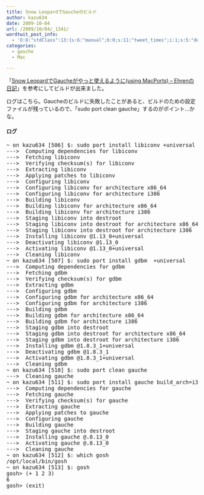 ```yaml
---
title: Snow LeopardでGaucheのビルド
author: kazu634
date: 2009-10-04
url: /2009/10/04/_1341/
wordtwit_post_info:
  - 'O:8:"stdClass":13:{s:6:"manual";b:0;s:11:"tweet_times";i:1;s:5:"delay";i:0;s:7:"enabled";i:1;s:10:"separation";s:2:"60";s:7:"version";s:3:"3.7";s:14:"tweet_template";b:0;s:6:"status";i:2;s:6:"result";a:0:{}s:13:"tweet_counter";i:2;s:13:"tweet_log_ids";a:1:{i:0;i:4809;}s:9:"hash_tags";a:0:{}s:8:"accounts";a:1:{i:0;s:7:"kazu634";}}'
categories:
  - gauche
  - Mac

---
```

<div class="section">
<p>
    「<a href="http://d.hatena.ne.jp/Ehren/20091003/1254587223" onclick="__gaTracker('send', 'event', 'outbound-article', 'http://d.hatena.ne.jp/Ehren/20091003/1254587223', 'Snow LeopardでGaucheがやっと使えるように(using MacPorts) &#8211; Ehrenの日記');" target="_blank">Snow LeopardでGaucheがやっと使えるように(using MacPorts) &#8211; Ehrenの日記</a>」を参考にしてビルドが出来ました。
</p>
  
<p>
    ログはこちら。Gaucheのビルドに失敗したことがあると、ビルドのための設定ファイルが残っているので、「sudo port clean gauche」するのがポイント…かな。
</p>
  
<h4>
    ログ
</h4>
  
<pre class="syntax-highlight">
~ on kazu634 <span class="synStatement">[</span><span class="synConstant">506</span><span class="synStatement">]</span> $: sudo port <span class="synStatement">install</span> libiconv <span class="synSpecial">+universal</span>
---<span class="synStatement">&#62;</span>  Computing dependencies <span class="synStatement">for</span> libiconv
---<span class="synStatement">&#62;</span>  Fetching libiconv
---<span class="synStatement">&#62;</span>  Verifying checksum<span class="synStatement">(</span>s<span class="synStatement">)</span> <span class="synStatement">for</span> libiconv
---<span class="synStatement">&#62;</span>  Extracting libiconv
---<span class="synStatement">&#62;</span>  Applying patches to libiconv
---<span class="synStatement">&#62;</span>  Configuring libiconv
---<span class="synStatement">&#62;</span>  Configuring libiconv <span class="synStatement">for</span> architecture x86_64
---<span class="synStatement">&#62;</span>  Configuring libiconv <span class="synStatement">for</span> architecture i386
---<span class="synStatement">&#62;</span>  Building libiconv
---<span class="synStatement">&#62;</span>  Building libiconv <span class="synStatement">for</span> architecture x86_64
---<span class="synStatement">&#62;</span>  Building libiconv <span class="synStatement">for</span> architecture i386
---<span class="synStatement">&#62;</span>  Staging libiconv into destroot
---<span class="synStatement">&#62;</span>  Staging libiconv into destroot <span class="synStatement">for</span> architecture x86_64
---<span class="synStatement">&#62;</span>  Staging libiconv into destroot <span class="synStatement">for</span> architecture i386
---<span class="synStatement">&#62;</span>  Installing libiconv @<span class="synConstant">1</span>.13_0+universal
---<span class="synStatement">&#62;</span>  Deactivating libiconv @<span class="synConstant">1</span>.13_0
---<span class="synStatement">&#62;</span>  Activating libiconv @<span class="synConstant">1</span>.13_0+universal
---<span class="synStatement">&#62;</span>  Cleaning libiconv
~ on kazu634 <span class="synStatement">[</span><span class="synConstant">507</span><span class="synStatement">]</span> $: sudo port <span class="synStatement">install</span> gdbm  +universal
---<span class="synStatement">&#62;</span>  Computing dependencies <span class="synStatement">for</span> gdbm
---<span class="synStatement">&#62;</span>  Fetching gdbm
---<span class="synStatement">&#62;</span>  Verifying checksum<span class="synStatement">(</span>s<span class="synStatement">)</span> <span class="synStatement">for</span> gdbm
---<span class="synStatement">&#62;</span>  Extracting gdbm
---<span class="synStatement">&#62;</span>  Configuring gdbm
---<span class="synStatement">&#62;</span>  Configuring gdbm <span class="synStatement">for</span> architecture x86_64
---<span class="synStatement">&#62;</span>  Configuring gdbm <span class="synStatement">for</span> architecture i386
---<span class="synStatement">&#62;</span>  Building gdbm
---<span class="synStatement">&#62;</span>  Building gdbm <span class="synStatement">for</span> architecture x86_64
---<span class="synStatement">&#62;</span>  Building gdbm <span class="synStatement">for</span> architecture i386
---<span class="synStatement">&#62;</span>  Staging gdbm into destroot
---<span class="synStatement">&#62;</span>  Staging gdbm into destroot <span class="synStatement">for</span> architecture x86_64
---<span class="synStatement">&#62;</span>  Staging gdbm into destroot <span class="synStatement">for</span> architecture i386
---<span class="synStatement">&#62;</span>  Installing gdbm @<span class="synConstant">1</span>.<span class="synConstant">8</span>.3_1+universal
---<span class="synStatement">&#62;</span>  Deactivating gdbm @<span class="synConstant">1</span>.<span class="synConstant">8</span>.3_1
---<span class="synStatement">&#62;</span>  Activating gdbm @<span class="synConstant">1</span>.<span class="synConstant">8</span>.3_1+universal
---<span class="synStatement">&#62;</span>  Cleaning gdbm
~ on kazu634 <span class="synStatement">[</span><span class="synConstant">510</span><span class="synStatement">]</span> $: sudo port clean gauche
---<span class="synStatement">&#62;</span>  Cleaning gauche
~ on kazu634 <span class="synStatement">[</span><span class="synConstant">511</span><span class="synStatement">]</span> $: sudo port <span class="synStatement">install</span> gauche <span class="synIdentifier">build_arch</span>=i386
---<span class="synStatement">&#62;</span>  Computing dependencies <span class="synStatement">for</span> gauche
---<span class="synStatement">&#62;</span>  Fetching gauche
---<span class="synStatement">&#62;</span>  Verifying checksum<span class="synStatement">(</span>s<span class="synStatement">)</span> <span class="synStatement">for</span> gauche
---<span class="synStatement">&#62;</span>  Extracting gauche
---<span class="synStatement">&#62;</span>  Applying patches to gauche
---<span class="synStatement">&#62;</span>  Configuring gauche
---<span class="synStatement">&#62;</span>  Building gauche
---<span class="synStatement">&#62;</span>  Staging gauche into destroot
---<span class="synStatement">&#62;</span>  Installing gauche @<span class="synConstant"></span>.<span class="synConstant">8</span>.13_0
---<span class="synStatement">&#62;</span>  Activating gauche @<span class="synConstant"></span>.<span class="synConstant">8</span>.13_0
---<span class="synStatement">&#62;</span>  Cleaning gauche
~ on kazu634 <span class="synStatement">[</span><span class="synConstant">512</span><span class="synStatement">]</span> $: which gosh
/opt/<span class="synStatement">local</span>/bin/gosh
~ on kazu634 <span class="synStatement">[</span><span class="synConstant">513</span><span class="synStatement">]</span> $: gosh
gosh<span class="synStatement">&#62;</span> <span class="synStatement">(</span>+ <span class="synConstant">1</span> <span class="synConstant">2</span> <span class="synConstant">3</span><span class="synStatement">)</span>
<span class="synConstant">6</span>
gosh<span class="synStatement">&#62;</span> <span class="synStatement">(exit)</span>
</pre>
</div>